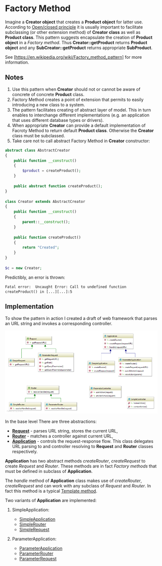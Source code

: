 # Factory Method

Imagine a **Creator object** that creates a **Product object** for latter use.
According to [Open/closed principle](https://en.wikipedia.org/wiki/Open/closed_principle) 
it is usually important to facilitate subclassing (or other extension method) 
of **Creator class** as well as **Product class**.
This pattern suggests encapsulate the creation of **Product object** in a *Factory method*. 
Thus **Creator::getProduct** returns **Product object** and any **SubCreator::getProduct** 
returns appropriate **SubProduct**.

See [https://en.wikipedia.org/wiki/Factory_method_pattern] for more information.

## Notes

1. Use this pattern when **Creator** should not or cannot be aware of concrete of concrete 
**Product** class.
2. Factory Method creates a point of extension that permits to easily introducing a new class to a system.
3. The pattern facilitates creating of abstract layer of model. This in turn enables to interchange
different implementations (e.g. an application that uses different database types or drivers).
4. When appropriate **Creator** can provide a default implementation of Facroty Method to return
default **Product class**. Otherwise the **Creator** class must be subclassed.
5. Take care not to call abstract Factory Method in **Creator** constructor:

```php
abstract class AbstractCreator 
{
    public function __construct() 
    {
        $product = createProduct();
    }
    
    public abstract function createProduct();
}

class Creator extends AbstractCreator
{
    public function __construct() 
    {
        parent::__construct();
    }
    
    public function createProduct()
    {
        return "Created";
    }
}

$c = new Creator;
```

Predictibly, an error is thrown:
```
Fatal error:  Uncaught Error: Call to undefined function createProduct() in [...][...]:5
```

## Implementation

To show the pattern in action I created a draft of web framework that parses an URL string
and invokes a corresponding controller.

![Factory Method UML](doc/FactoryMethod.png)

In the base level There are three abstractions:
- **[Request]** - parses URL string, stores the current URL,
- **[Router]** - matches a controller against current URL,
- **[Application]** - controls the request-response flow. This class delegates URL parsing 
to and controller resolving to **Request** and **Router** classes respectively.

**Application** has two abstract methods *createRouter*, *createRequest* to create 
*Request* and *Router*. These methods are in fact *Factory methods* that must be defined in
subclass of **Application**. 

The *handle* method of **Application** class makes use of *createRouter*, *createRequest* 
and can work with any subclass of *Request* and *Router*. In fact this method is a typical
[Template method].

Two variants of **Application** are implemented:
1. SimpleApplication:
    - [SimpleApplication](SimpleApplication/SimpleApplication.php)
    - [SimpleRouter](SimpleApplication/SimpleRouter.php)
    - [SimpleRequest](SimpleApplication/SimpleRequest.php)

2. ParameterApplication:
    - [ParameterApplication](ParameterApplication/ParameterApplication.php)
    - [ParameterRouter](ParameterApplication/ParameterRouter.php)
    - [ParameterRequest](ParameterApplication/ParameterRequest.php)

[https://en.wikipedia.org/wiki/Factory_method_pattern]: https://en.wikipedia.org/wiki/Factory_method_pattern
[Application]: Application.php
[Router]: RouterInterface.php
[Request]: RequestInterface.php
[Template method]: /vria/design-patterns/tree/master/Behavioral/TemplateMethod
